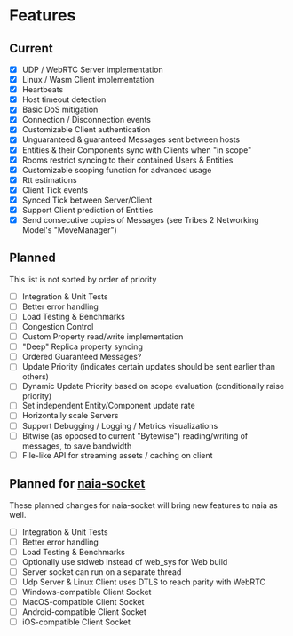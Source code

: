 # Features

## Current

* [x] UDP / WebRTC Server implementation
* [x] Linux / Wasm Client implementation
* [x] Heartbeats
* [x] Host timeout detection
* [x] Basic DoS mitigation
* [x] Connection / Disconnection events
* [x] Customizable Client authentication
* [x] Unguaranteed & guaranteed Messages sent between hosts
* [x] Entities & their Components sync with Clients when "in scope"
* [x] Rooms restrict syncing to their contained Users & Entities
* [x] Customizable scoping function for advanced usage
* [x] Rtt estimations
* [x] Client Tick events
* [x] Synced Tick between Server/Client
* [x] Support Client prediction of Entities
* [x] Send consecutive copies of Messages (see Tribes 2 Networking Model's "MoveManager")

## Planned
This list is not sorted by order of priority

* [ ] Integration & Unit Tests
* [ ] Better error handling
* [ ] Load Testing & Benchmarks
* [ ] Congestion Control
* [ ] Custom Property read/write implementation
* [ ] "Deep" Replica property syncing
* [ ] Ordered Guaranteed Messages?
* [ ] Update Priority (indicates certain updates should be sent earlier than others)
* [ ] Dynamic Update Priority based on scope evaluation (conditionally raise priority)
* [ ] Set independent Entity/Component update rate
* [ ] Horizontally scale Servers
* [ ] Support Debugging / Logging / Metrics visualizations
* [ ] Bitwise (as opposed to current "Bytewise") reading/writing of messages, to save bandwidth
* [ ] File-like API for streaming assets / caching on client

## Planned for [naia-socket](https://github.com/naia-rs/naia-socket)

These planned changes for naia-socket will bring new features to naia as well.

* [ ] Integration & Unit Tests
* [ ] Better error handling
* [ ] Load Testing & Benchmarks
* [ ] Optionally use stdweb instead of web_sys for Web build
* [ ] Server socket can run on a separate thread
* [ ] Udp Server & Linux Client uses DTLS to reach parity with WebRTC
* [ ] Windows-compatible Client Socket
* [ ] MacOS-compatible Client Socket
* [ ] Android-compatible Client Socket
* [ ] iOS-compatible Client Socket
